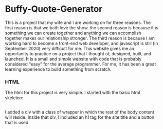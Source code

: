 # Buffy-Quote-Generator

This is a project that my wife and I are working on for three reasons. The first reason is that we both love the show. the second reason is because it is something we can create together and anything we can accomplish together makes our relationship stronger. The third reason is because I am working hard to become a front-end web developer, and javascript is still (in September 2020) very difficult for me. This website gives me an opportunity to practice on a project that I thought of, designed, built, and launched. It is a small and simple website with code that is probably considered "easy" for the average programmer. For me, it has been a great learning experience to build something from scratch. 

### HTML
The html for this project is very simple. I started with the basic html skeleton:

## <!DOCTYPE html>
## <html lang="en">
## <head>
##    <meta charset="UTF-8">
##    <meta name="viewport" content="width=device-width, initial-scale=1.0">
##    <title>Document</title>
## </head>
## <body>
##    
## </body>
## </html>

I added a div with a class of wrapper in which the rest of the body content will reside. Inside that div, I included an h1 tag for the site title and a button that is used

